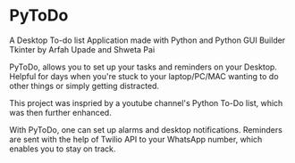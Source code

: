# PyToDo
A Desktop To-do list Application made with Python and Python GUI Builder Tkinter by Arfah Upade and Shweta Pai

PyToDo, allows you to set up your tasks and reminders on your Desktop. Helpful for days when you're stuck to your laptop/PC/MAC wanting to do other things or simply getting  distracted.

This project was inspried by a youtube channel's Python To-Do list, which was then further enhanced. 

With PyToDo, one can set up alarms and desktop notifications. Reminders are sent with the help of Twilio API to your WhatsApp number, which enables you to stay on track. 
